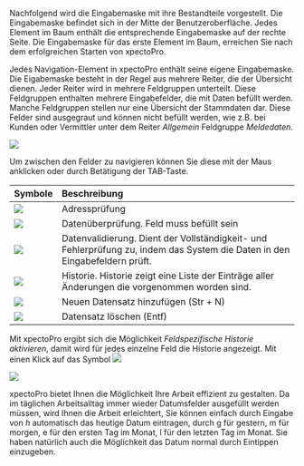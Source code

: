 Nachfolgend wird die Eingabemaske mit ihre Bestandteile vorgestellt. Die Eingabemaske befindet sich in der Mitte der Benutzeroberfläche. Jedes Element im Baum enthält  die entsprechende Eingabemaske auf der rechte Seite.
Die Eingabemaske für das erste Element im Baum, erreichen Sie nach dem erfolgreichen Starten von xpectoPro. 

Jedes Navigation-Element in xpectoPro enthält seine eigene Eingabemaske. Die Eigabemaske besteht in der Regel aus mehrere Reiter, die der Übersicht dienen. Jeder Reiter wird in mehrere Feldgruppen unterteilt. Diese Feldgruppen enthalten mehrere Eingabefelder, die mit Daten befüllt werden.
Manche Feldgruppen stellen nur eine Übersicht der Stammdaten dar. Diese Felder sind ausgegraut und können nicht befüllt werden, wie z.B. bei Kunden oder Vermittler unter dem Reiter *Allgemein* Feldgruppe *Meldedaten*.

![](http://xpecto.github.io/docs/img/img_1431532871860.png)

Um zwischen den Felder zu navigieren können Sie diese mit der Maus anklicken oder durch Betätigung der TAB-Taste.

|  Symbole            |    Beschreibung     |  
| ------------- |:-------------| 
| ![](http://xpecto.github.io/docs/img/img_1430729578370.png)       | Adressprüfung | 
| ![](http://xpecto.github.io/docs/img/img_1430729624073.png)      | Datenüberprüfung. Feld muss befüllt sein | 
| ![](http://xpecto.github.io/docs/img/img_1430729543912.png)      | Datenvalidierung. Dient der Vollständigkeit- und Fehlerprüfung zu, indem das System die Daten in den Eingabefeldern prüft. | 
| ![](http://xpecto.github.io/docs/img/img_1430729940939.png)     | Historie. Historie zeigt eine Liste der Einträge aller Änderungen die vorgenommen worden sind. | 
| ![](http://xpecto.github.io/docs/img/img_1430731908651.png)       | Neuen Datensatz hinzufügen (Str + N)  | 
| ![](http://xpecto.github.io/docs/img/img_1430731964269.png)    | Datensatz löschen (Entf)| 


Mit xpectoPro ergibt sich die Möglichkeit *Feldspezifische Historie aktivieren*,  damit wird für jedes einzelne Feld die Historie angezeigt. Mit einen Klick auf das Symbol ![](http://xpecto.github.io/docs/img/img_1430729940939.png) 

![](http://xpecto.github.io/docs/img/img_1431530946974.png)

xpectoPro bietet Ihnen die Möglichkeit Ihre Arbeit effizient zu gestalten. Da im täglichen Arbeitsalltag immer wieder Datumsfelder ausgefüllt werden müssen, wird Ihnen die Arbeit erleichtert, Sie können einfach durch Eingabe von *h* automatisch das heutige Datum eintragen, durch g für gestern, m für morgen, e für den ersten Tag im Monat, l für den letzten Tag im Monat. 
Sie haben natürlich auch die Möglichkeit das Datum normal durch Eintippen einzugeben.